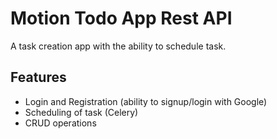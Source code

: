 # Motion Todo App Rest API

A task creation app with the ability to schedule task.

## Features
- Login and Registration (ability to signup/login with Google)
- Scheduling of task (Celery)
- CRUD operations
